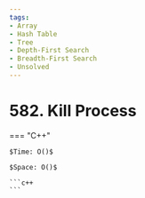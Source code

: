 ```yaml
---
tags:
- Array
- Hash Table
- Tree
- Depth-First Search
- Breadth-First Search
- Unsolved
---
```



# 582. Kill Process

=== "C++"

    $Time: O()$

    $Space: O()$

    ```c++
    ```